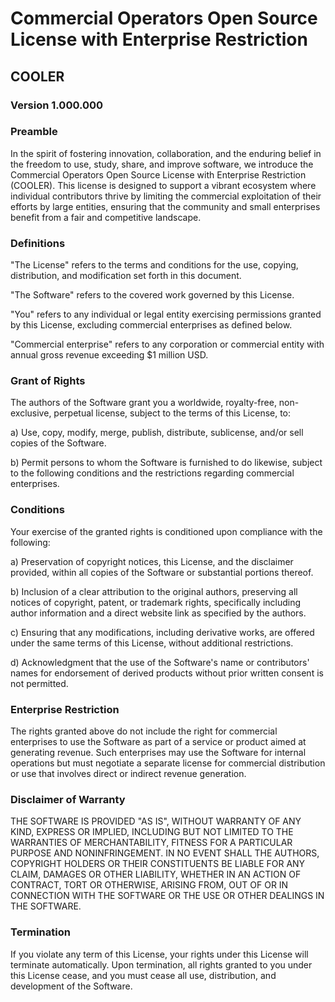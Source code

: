 # Commercial Operators Open Source License with Enterprise Restriction
## COOLER

### Version 1.000.000

### Preamble

In the spirit of fostering innovation, collaboration, and the enduring belief in the freedom to use, study, share, and improve software, we introduce the Commercial Operators Open Source License with Enterprise Restriction (COOLER). This license is designed to support a vibrant ecosystem where individual contributors thrive by limiting the commercial exploitation of their efforts by large entities, ensuring that the community and small enterprises benefit from a fair and competitive landscape.

### Definitions

"The License" refers to the terms and conditions for the use, copying, distribution, and modification set forth in this document.

"The Software" refers to the covered work governed by this License.

"You" refers to any individual or legal entity exercising permissions granted by this License, excluding commercial enterprises as defined below.

"Commercial enterprise" refers to any corporation or commercial entity with annual gross revenue exceeding $1 million USD.

### Grant of Rights

The authors of the Software grant you a worldwide, royalty-free, non-exclusive, perpetual license, subject to the terms of this License, to:

a) Use, copy, modify, merge, publish, distribute, sublicense, and/or sell copies of the Software.

b) Permit persons to whom the Software is furnished to do likewise, subject to the following conditions and the restrictions regarding commercial enterprises.

### Conditions

Your exercise of the granted rights is conditioned upon compliance with the following:

a) Preservation of copyright notices, this License, and the disclaimer provided, within all copies of the Software or substantial portions thereof.

b) Inclusion of a clear attribution to the original authors, preserving all notices of copyright, patent, or trademark rights, specifically including author information and a direct website link as specified by the authors.

c) Ensuring that any modifications, including derivative works, are offered under the same terms of this License, without additional restrictions.

d) Acknowledgment that the use of the Software's name or contributors' names for endorsement of derived products without prior written consent is not permitted.

### Enterprise Restriction

The rights granted above do not include the right for commercial enterprises to use the Software as part of a service or product aimed at generating revenue. Such enterprises may use the Software for internal operations but must negotiate a separate license for commercial distribution or use that involves direct or indirect revenue generation.

### Disclaimer of Warranty

THE SOFTWARE IS PROVIDED "AS IS", WITHOUT WARRANTY OF ANY KIND, EXPRESS OR IMPLIED, INCLUDING BUT NOT LIMITED TO THE WARRANTIES OF MERCHANTABILITY, FITNESS FOR A PARTICULAR PURPOSE AND NONINFRINGEMENT. IN NO EVENT SHALL THE AUTHORS, COPYRIGHT HOLDERS OR THEIR CONSTITUENTS BE LIABLE FOR ANY CLAIM, DAMAGES OR OTHER LIABILITY, WHETHER IN AN ACTION OF CONTRACT, TORT OR OTHERWISE, ARISING FROM, OUT OF OR IN CONNECTION WITH THE SOFTWARE OR THE USE OR OTHER DEALINGS IN THE SOFTWARE.

### Termination

If you violate any term of this License, your rights under this License will terminate automatically. Upon termination, all rights granted to you under this License cease, and you must cease all use, distribution, and development of the Software.
